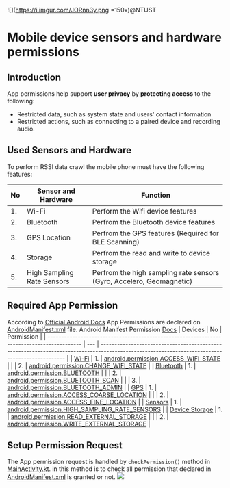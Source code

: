 ![](https://i.imgur.com/JORnn3y.png =150x)@NTUST
# Mobile device sensors and hardware permissions
## Introduction
App permissions help support **user privacy** by **protecting access** to the following:
- Restricted data, such as system state and users' contact information
- Restricted actions, such as connecting to a paired device and recording audio.

## Used Sensors and Hardware
To perform RSSI data crawl the mobile phone must have the following features:

| No  | Sensor and Hardware        | Function                                                             |
| --- | -------------------------- | -------------------------------------------------------------------- |
| 1.  | Wi-Fi                      | Perform the Wifi device features                                     |
| 2.  | Bluetooth                  | Perfrom the Bluetooth device features                                |
| 3.  | GPS Location               | Perfrom the GPS features (Required for BLE Scanning)                 |
| 4.  | Storage                    | Perfrom the read and write to device storage                         |
| 5.  | High Sampling Rate Sensors | Perfrom the high sampling rate sensors (Gyro, Accelero, Geomagnetic) |

## Required App Permission
According to [Official Android Docs](https://developer.android.com/training/permissions/declaring) App Permissions are declared on [AndroidManifest.xml](https://github.com/danangwijaya750/Mobile_RSSI_Crawler/blob/main/app/src/main/AndroidManifest.xml) file.
Android Manifest Permission [Docs](https://developer.android.com/reference/android/Manifest.permission)
| Devices                                                                                    | No  | Permission                                                                                                                                      |
| ------------------------------------------------------------------------------------------ | --- | ----------------------------------------------------------------------------------------------------------------------------------------------- |
| [Wi-Fi](https://developer.android.com/guide/topics/connectivity/wifi-scan)                 | 1.  | [android.permission.ACCESS_WIFI_STATE](https://developer.android.com/reference/android/Manifest.permission#ACCESS_WIFI_STATE)                   |
|                                                                                            | 2.  | [android.permission.CHANGE_WIFI_STATE](https://developer.android.com/reference/android/Manifest.permission#CHANGE_WIFI_STATE)                   |
| [Bluetooth](https://developer.android.com/guide/topics/connectivity/bluetooth/permissions) | 1.  | [android.permission.BLUETOOTH](https://developer.android.com/reference/android/Manifest.permission#BLUETOOTH)                                   |
|                                                                                            | 2.  | [android.permission.BLUETOOTH_SCAN](https://developer.android.com/reference/android/Manifest.permission#BLUETOOTH_SCAN)                         |
|                                                                                            | 3.  | [android.permission.BLUETOOTH_ADMIN](https://developer.android.com/reference/android/Manifest.permission#BLUETOOTH_ADMIN)                       |
| [GPS](https://developer.android.com/training/location/permissions)                         | 1.  | [android.permission.ACCESS_COARSE_LOCATION](https://developer.android.com/reference/android/Manifest.permission#ACCESS_COARSE_LOCATION)         |
|                                                                                            | 2.  | [android.permission.ACCESS_FINE_LOCATION](https://developer.android.com/reference/android/Manifest.permission#ACCESS_FINE_LOCATION)             |
| [Sensors](https://developer.android.com/guide/topics/sensors/sensors_overview)             | 1.  | [android.permission.HIGH_SAMPLING_RATE_SENSORS](https://developer.android.com/reference/android/Manifest.permission#HIGH_SAMPLING_RATE_SENSORS) |
| [Device Storage](https://developer.android.com/training/data-storage)                      | 1.  | [android.permission.READ_EXTERNAL_STORAGE](https://developer.android.com/reference/android/Manifest.permission#READ_EXTERNAL_STORAGE)           |
|                                                                                            | 2.  | [android.permission.WRITE_EXTERNAL_STORAGE](https://developer.android.com/reference/android/Manifest.permission#WRITE_EXTERNAL_STORAGE)     |

## Setup Permission Request
The App permission request is handled by `checkPermission()` method in [MainActivity.kt](https://github.com/danangwijaya750/Mobile_RSSI_Crawler/blob/main/app/src/main/java/com/dngwjy/datasetcollector/MainActivity.kt#L133).
in this method is to check all permission that declared in [AndroidManifest.xml](https://github.com/danangwijaya750/Mobile_RSSI_Crawler/blob/main/app/src/main/AndroidManifest.xml) is granted or not.
![](https://media.giphy.com/media/v1.Y2lkPTc5MGI3NjExMWZmYTdkMDM1ZmIzM2RiYjc0ZTM2ZDU3ZTg5MmExMjkyYzAwYzc0MCZlcD12MV9pbnRlcm5hbF9naWZzX2dpZklkJmN0PWc/eKfCdW4SrtGCcF1sZu/giphy.gif)

